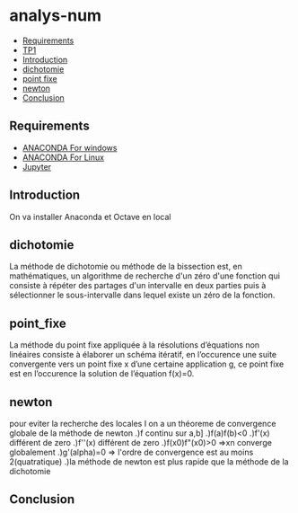 # analys-num
<!-- START doctoc generated TOC please keep comment here to allow auto update -->
<!-- DON'T EDIT THIS SECTION, INSTEAD RE-RUN doctoc TO UPDATE -->


- [Requirements](#requirements)
- [TP1][TP1]
- [Introduction](#introduction)
- [dichotomie](#dichotomie)
- [point fixe](#point_fixe)
- [newton](#newton)
- [Conclusion](#conclusion)
<!-- END doctoc generated TOC please keep comment here to allow auto update -->

## Requirements

* [ANACONDA For windows][ANACONDA] 
* [ANACONDA For Linux][ANACONDA]
* [Jupyter][Jup]
## Introduction
On va installer Anaconda et Octave en local
## dichotomie
La méthode de dichotomie ou méthode de la bissection est, en mathématiques, un algorithme de recherche d'un zéro d'une fonction qui consiste à répéter des partages d'un intervalle en deux parties puis à sélectionner le sous-intervalle dans lequel existe un zéro de la fonction.
## point_fixe
La méthode du point fixe appliquée à la résolutions d’équations non linéaires
consiste à élaborer un schéma itératif, en l’occurence une suite convergente vers un point fixe x d’une certaine application g, ce point fixe est en l’occurence
la solution de l’équation f(x)=0.
## newton
pour eviter la recherche des locales I on a un théoreme de convergence globale de la méthode de newton
.)f continu sur a,b]
.)f(a)f(b)<0
.)f'(x) différent de zero
.)f''(x) différent de zero
.)f(x0)f"(x0)>0
=>xn converge globalement 
.)g'(alpha)=0 => l'ordre de convergence est au moins 2(quatratique)
.)la méthode de newton est plus rapide que la méthode de la dichotomie
## Conclusion
[ANACONDA]: https://www.anaconda.com/products/individual
[Jup]: https://jupyter.org/
[TP1]: https://github.com/barketi-ahlem/analys-num/blob/main/Barketi%20Ahlem.ipynb

